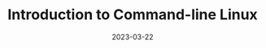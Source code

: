 ---
title: Introduction to Command-line Linux
date: 2023-03-22
showDateUpdated: false
tags: [MonSec, Kali, Linux, YouTube]
externalUrl: https://youtu.be/WXTVsIHrAKM
_build: {render: link}
xml: false
---